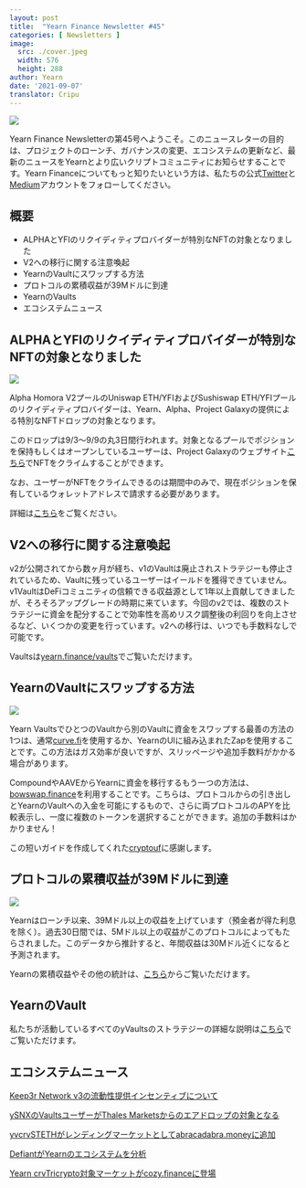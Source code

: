 ```yaml
---
layout: post
title:  "Yearn Finance Newsletter #45"
categories: [ Newsletters ]
image:
  src: ./cover.jpeg
  width: 576
  height: 288
author: Yearn
date: '2021-09-07'
translator: Cripu
---
```


![](/_posts/_newsletters/Yearn-Finance-Newsletter-45/cover.jpeg?w=880&h=440)

Yearn Finance Newsletterの第45号へようこそ。このニュースレターの目的は、プロジェクトのローンチ、ガバナンスの変更、エコシステムの更新など、最新のニュースをYearnとより広いクリプトコミュニティにお知らせすることです。Yearn Financeについてもっと知りたいという方は、私たちの公式[Twitter](https://twitter.com/iearnfinance)と[Medium](https://medium.com/iearn)アカウントをフォローしてください。

## **概要**

- ALPHAとYFIのリクイディティプロバイダーが特別なNFTの対象となりました
- V2への移行に関する注意喚起
- YearnのVaultにスワップする方法
- プロトコルの累積収益が39Mドルに到達
- YearnのVaults
- エコシステムニュース

## **ALPHAとYFIのリクイディティプロバイダーが特別なNFTの対象となりました**

![](/_posts/_newsletters/Yearn-Finance-Newsletter-45/image2.jpg?w=1456&h=1729)

Alpha Homora V2プールのUniswap ETH/YFIおよびSushiswap ETH/YFIプールのリクイディティプロバイダーは、Yearn、Alpha、Project Galaxyの提供による特別なNFTドロップの対象となります。

このドロップは9/3～9/9の丸3日間行われます。対象となるプールでポジションを保持もしくはオープンしているユーザーは、Project Galaxyのウェブサイト[こちら](https://galaxy.eco/AlphaFinanceLab/campaign/117)でNFTをクライムすることができます。

なお、ユーザーがNFTをクライムできるのは期間中のみで、現在ポジションを保有しているウォレットアドレスで請求する必要があります。

詳細は[こちら](https://twitter.com/AlphaFinanceLab/status/1433689307152195591)をご覧ください。

## **V2への移行に関する注意喚起**

v2が公開されてから数ヶ月が経ち、v1のVaultは廃止されストラテジーも停止されているため、Vaultに残っているユーザーはイールドを獲得できていません。v1VaultはDeFiコミュニティの信頼できる収益源として1年以上貢献してきましたが、そろそろアップグレードの時期に来ています。今回のv2では、複数のストラテジーに資金を配分することで効率性を高めリスク調整後の利回りを向上させるなど、いくつかの変更を行っています。v2への移行は、いつでも手数料なしで可能です。

Vaultsは[yearn.finance/vaults](https://yearn.finance/vaults)でご覧いただけます。

## **YearnのVaultにスワップする方法**

![](/_posts/_newsletters/Yearn-Finance-Newsletter-45/image3.jpg?w=679&h=388)

Yearn VaultsでひとつのVaultから別のVaultに資金をスワップする最善の方法の1つは、通常[curve.fi](https://curve.fi/)を使用するか、YearnのUIに組み込まれたZapを使用することです。この方法はガス効率が良いですが、スリッページや追加手数料がかかる場合があります。

CompoundやAAVEからYearnに資金を移行するもう一つの方法は、[bowswap.finance](https://bowswap.finance/)を利用することです。こちらは、プロトコルからの引き出しとYearnのVaultへの入金を可能にするもので、さらに両プロトコルのAPYを比較表示し、一度に複数のトークンを選択することができます。追加の手数料はかかりません！

この短いガイドを作成してくれた[cryptouf](https://twitter.com/cryptouf)に感謝します。

## **プロトコルの累積収益が39Mドルに到達**

![](/_posts/_newsletters/Yearn-Finance-Newsletter-45/image4.jpg?w=1456&h=833)

Yearnはローンチ以来、39Mドル以上の収益を上げています（預金者が得た利息を除く）。過去30日間では、5Mドル以上の収益がこのプロトコルによってもたらされました。このデータから推計すると、年間収益は30Mドル近くになると予測されます。

Yearnの累積収益やその他の統計は、[こちら](https://www.yfistats.com/)からご覧いただけます。

## **YearnのVault**

私たちが活動しているすべてのyVaultsのストラテジーの詳細な説明は[こちら](https://medium.com/yearn-state-of-the-vaults/the-vaults-at-yearn-9237905ffed3)でご覧いただけます。

## **エコシステムニュース**

[Keep3r Network v3の流動性提供インセンティブについて](https://twitter.com/AndreCronjeTech/status/1434125562281332737)

[ySNXのVaultsユーザーがThales Marketsからのエアドロップの対象となる](https://twitter.com/thalesmarket/status/1434889906657144834)

[yvcrvSTETHがレンディングマーケットとしてabracadabra.moneyに追加](https://twitter.com/MIM_Spell/status/1430975000350281732?s=20)

[DefiantがYearnのエコシステムを分析](https://thedefiant.io/yearn-finance-ecosystem-breakdown-pushing-the-boundaries-of-human-coordination/)

[Yearn crvTricrypto対象マーケットがcozy.financeに登場](https://twitter.com/cozyfinance/status/1433602125792038913)
